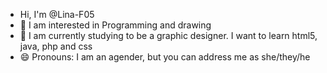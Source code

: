 - Hi, I'm @Lina-F05
- 👀 I am interested in Programming and drawing
- 🌱 I am currently studying to be a graphic designer. I want to learn html5, java, php and css
- 😄 Pronouns: I am an agender, but you can address me as she/they/he
